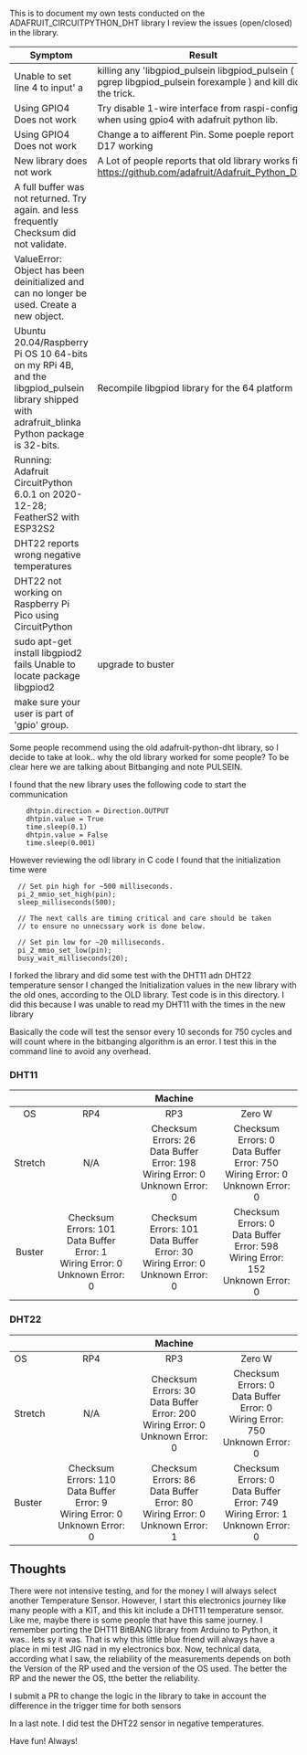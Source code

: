 This is to document my own tests conducted on the ADAFRUIT_CIRCUITPYTHON_DHT library
I review the issues (open/closed) in the library. 

|Symptom  |Result   | 
|---|---|
|Unable to set line 4 to input' a   |killing any 'libgpiod_pulsein libgpiod_pulsein ( pgrep libgpiod_pulsein forexample ) and kill <PID found> did the trick. | 
|Using GPIO4 Does not work         |   Try disable 1-wire interface from raspi-config when using gpio4 with adafruit python lib.       |
|Using GPIO4 Does not work  | Change a to aifferent Pin. Some poeple report D17 working   | 
|New library does not work  |A Lot of people reports that old library works fine https://github.com/adafruit/Adafruit_Python_DHT  |
|A full buffer was not returned. Try again. and less frequently Checksum did not validate.        |           |
|ValueError: Object has been deinitialized and can no longer be used. Create a new object.        |           |
|Ubuntu 20.04/Raspberry Pi OS 10 64-bits on my RPi 4B, and the libgpiod_pulsein library shipped with adrafruit_blinka Python package is 32-bits.        |Recompile libgpiod library for the 64 platform           |
|Running: Adafruit CircuitPython 6.0.1 on 2020-12-28; FeatherS2 with ESP32S2        |           |
|DHT22 reports wrong negative temperatures         |           |
|DHT22 not working on Raspberry Pi Pico using CircuitPython        |           |
|sudo apt-get install libgpiod2 fails Unable to locate package libgpiod2|upgrade to buster|
|make sure your user is part of 'gpio' group.||

Some people recommend using the old adafruit-python-dht library, so I decide to take at look.. why the old library worked for some people?
To be clear here we are talking about Bitbanging and note PULSEIN.

I found that the new library uses the following code to start the communication

        dhtpin.direction = Direction.OUTPUT
        dhtpin.value = True
        time.sleep(0.1)
        dhtpin.value = False
        time.sleep(0.001)

However reviewing the odl library in C code I found that the initialization time were


      // Set pin high for ~500 milliseconds.
      pi_2_mmio_set_high(pin);
      sleep_milliseconds(500);
    
      // The next calls are timing critical and care should be taken
      // to ensure no unnecssary work is done below.
    
      // Set pin low for ~20 milliseconds.
      pi_2_mmio_set_low(pin);
      busy_wait_milliseconds(20);

I forked the library and did some test with the DHT11 adn DHT22 temperature sensor
I changed the Initialization values in the new library with the old ones, according to the OLD library. 
Test code is in this directory. I did this because I was unable to read my DHT11 with the times in the new library

Basically the code will test the sensor every 10 seconds for 750 cycles and will count where in the bitbanging
algorithm is an error.  I test this in the command line to avoid any overhead.

### DHT11

| |  | Machine | |
|:---:|:--------:|:-----:|:---:| 
| OS     |RP4    |RP3               |Zero W    |
|Stretch|N/A |Checksum Errors: 26<br/>Data Buffer Error: 198 <br />Wiring Error: 0<br />Unknown Error: 0|Checksum Errors: 0 <br />Data Buffer Error: 750<br />Wiring Error: 0<br />Unknown Error: 0 |
|Buster|Checksum Errors: 101<br/>Data Buffer Error: 1<br />Wiring Error: 0<br />Unknown Error: 0|Checksum Errors: 101 <br />Data Buffer Error: 30<br />Wiring Error: 0<br />Unknown Error: 0 |Checksum Errors: 0<br/>Data Buffer Error: 598<br />Wiring Error: 152<br />Unknown Error: 0|Checksum Errors: 0 <br />Data Buffer Error: 750<br />Wiring Error: 0<br />Unknown Error: 0 |


### DHT22

|      | |Machine                    |                            |
|---------|:----:|:-------------------------:|:--------------------------:|
|OS          |RP4 |RP3                        |Zero W                      |
|Stretch  |N/A  |Checksum Errors: 30<br/> Data Buffer Error: 200<br/>    Wiring Error: 0<br />  Unknown Error: 0  |Checksum Errors: 0<br/> Data Buffer Error: 0<br/> Wiring Error: 750<br/>                                        Unknown Error: 0          |
|Buster   |Checksum Errors: 110<br/> Data Buffer Error: 9<br/> Wiring Error: 0<br/> Unknown Error: 0|Checksum Errors: 86<br/> Data Buffer Error: 80<br/> Wiring Error: 0<br/> Unknown Error: 1|Checksum Errors: 0<br/>    Data Buffer Error: 749<br/>   Wiring Error: 1<br/>  Unknown Error: 0|


## Thoughts
There were not intensive testing, and for the money I will always select another Temperature Sensor. However, I start this electronics journey like many people with a KIT, and this kit include a DHT11 temperature sensor. Like me,
maybe there is some people that have this same journey. I remember porting the DHT11 BitBANG library from Arduino to Python, it was.. lets sy it was. That is why this little blue friend will always have a place in mi test JIG nad in my electronics box.
Now, technical data, according what I saw, the reliability of the measurements depends on both the Version of the RP used and the version
of the OS used.  The better the RP and the newer the OS, tthe better the reliability.

I submit a PR to change the logic in the library to take in account the difference in the trigger time for both sensors

In a last note. I did test the DHT22 sensor in negative temperatures.

Have fun! Always!
